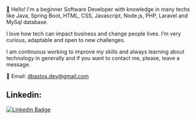 👋 Hello! I'm a beginner Software Developer with knowledge in many techs like Java, Spring Boot, HTML, CSS, Javascript, Node.js, PHP, Laravel and MySql database. 

I love how tech can impact business and change people lives. I’m very curious, adaptable and open to new challenges. 

I am continuous working to improve my skills and always learning about technology in generally and if you want to contact me, please, leave a message. 

📨 Email: dbastos.dev@gmail.com

## Linkedin:

[![Linkedin Badge](https://img.shields.io/badge/-LinkedIn-blue?style=flat-square&logo=Linkedin&logoColor=white&link=https://www.linkedin.com/in/douglas-b-5a7413219/)]( https://www.linkedin.com/in/douglas-b-5a7413219/)

